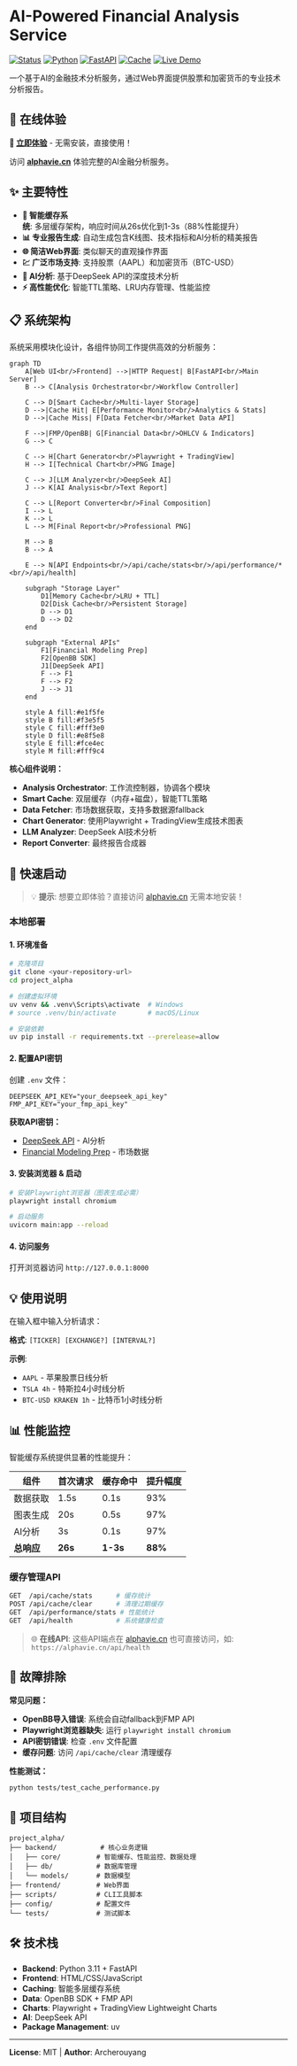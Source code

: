 # AI-Powered Financial Analysis Service

[![Status](https://img.shields.io/badge/Status-Fully%20Functional-brightgreen.svg)](https://github.com/Archerouyang/project_alpha)
[![Python](https://img.shields.io/badge/Python-3.11+-blue.svg)](https://www.python.org/downloads/)
[![FastAPI](https://img.shields.io/badge/FastAPI-Latest-009688.svg)](https://fastapi.tiangolo.com/)
[![Cache](https://img.shields.io/badge/Cache-Smart%20Optimized-orange.svg)](https://github.com/Archerouyang/project_alpha)
[![Live Demo](https://img.shields.io/badge/Live%20Demo-alphavie.cn-blue.svg)](https://alphavie.cn)

一个基于AI的金融技术分析服务，通过Web界面提供股票和加密货币的专业技术分析报告。

## 🌟 在线体验

**🔗 [立即体验](https://alphavie.cn)** - 无需安装，直接使用！

访问 **[alphavie.cn](https://alphavie.cn)** 体验完整的AI金融分析服务。

## ✨ 主要特性

- **🚀 智能缓存系统**: 多层缓存架构，响应时间从26s优化到1-3s（88%性能提升）
- **📊 专业报告生成**: 自动生成包含K线图、技术指标和AI分析的精美报告
- **🌐 简洁Web界面**: 类似聊天的直观操作界面
- **💹 广泛市场支持**: 支持股票（AAPL）和加密货币（BTC-USD）
- **🧠 AI分析**: 基于DeepSeek API的深度技术分析
- **⚡ 高性能优化**: 智能TTL策略、LRU内存管理、性能监控

## 📋 系统架构

系统采用模块化设计，各组件协同工作提供高效的分析服务：

```mermaid
graph TD
    A[Web UI<br/>Frontend] -->|HTTP Request| B[FastAPI<br/>Main Server]
    B --> C[Analysis Orchestrator<br/>Workflow Controller]
    
    C --> D[Smart Cache<br/>Multi-layer Storage]
    D -->|Cache Hit| E[Performance Monitor<br/>Analytics & Stats]
    D -->|Cache Miss| F[Data Fetcher<br/>Market Data API]
    
    F -->|FMP/OpenBB| G[Financial Data<br/>OHLCV & Indicators]
    G --> C
    
    C --> H[Chart Generator<br/>Playwright + TradingView]
    H --> I[Technical Chart<br/>PNG Image]
    
    C --> J[LLM Analyzer<br/>DeepSeek AI]
    J --> K[AI Analysis<br/>Text Report]
    
    C --> L[Report Converter<br/>Final Composition]
    I --> L
    K --> L
    L --> M[Final Report<br/>Professional PNG]
    
    M --> B
    B --> A
    
    E --> N[API Endpoints<br/>/api/cache/stats<br/>/api/performance/*<br/>/api/health]
    
    subgraph "Storage Layer"
        D1[Memory Cache<br/>LRU + TTL]
        D2[Disk Cache<br/>Persistent Storage]
        D --> D1
        D --> D2
    end
    
    subgraph "External APIs"
        F1[Financial Modeling Prep]
        F2[OpenBB SDK]
        J1[DeepSeek API]
        F --> F1
        F --> F2
        J --> J1
    end
    
    style A fill:#e1f5fe
    style B fill:#f3e5f5
    style C fill:#fff3e0
    style D fill:#e8f5e8
    style E fill:#fce4ec
    style M fill:#fff9c4
```

**核心组件说明：**
- **Analysis Orchestrator**: 工作流控制器，协调各个模块
- **Smart Cache**: 双层缓存（内存+磁盘），智能TTL策略
- **Data Fetcher**: 市场数据获取，支持多数据源fallback
- **Chart Generator**: 使用Playwright + TradingView生成技术图表
- **LLM Analyzer**: DeepSeek AI技术分析
- **Report Converter**: 最终报告合成器

## 🚀 快速启动

> 💡 **提示**: 想要立即体验？直接访问 [alphavie.cn](https://alphavie.cn) 无需本地安装！

### 本地部署

#### 1. 环境准备
```bash
# 克隆项目
git clone <your-repository-url>
cd project_alpha

# 创建虚拟环境
uv venv && .venv\Scripts\activate  # Windows
# source .venv/bin/activate        # macOS/Linux

# 安装依赖
uv pip install -r requirements.txt --prerelease=allow
```

#### 2. 配置API密钥
创建 `.env` 文件：
```env
DEEPSEEK_API_KEY="your_deepseek_api_key"
FMP_API_KEY="your_fmp_api_key"
```

**获取API密钥：**
- [DeepSeek API](https://platform.deepseek.com/) - AI分析
- [Financial Modeling Prep](https://financialmodelingprep.com/developer/docs) - 市场数据

#### 3. 安装浏览器 & 启动
```bash
# 安装Playwright浏览器（图表生成必需）
playwright install chromium

# 启动服务
uvicorn main:app --reload
```

#### 4. 访问服务
打开浏览器访问 `http://127.0.0.1:8000`

## 💡 使用说明

在输入框中输入分析请求：

**格式**: `[TICKER] [EXCHANGE?] [INTERVAL?]`

**示例**:
- `AAPL` - 苹果股票日线分析
- `TSLA 4h` - 特斯拉4小时线分析  
- `BTC-USD KRAKEN 1h` - 比特币1小时线分析

## 📊 性能监控

智能缓存系统提供显著的性能提升：

| 组件 | 首次请求 | 缓存命中 | 提升幅度 |
|------|----------|----------|----------|
| 数据获取 | 1.5s | 0.1s | 93% |
| 图表生成 | 20s | 0.5s | 97% |
| AI分析 | 3s | 0.1s | 97% |
| **总响应** | **26s** | **1-3s** | **88%** |

### 缓存管理API
```bash
GET  /api/cache/stats      # 缓存统计
POST /api/cache/clear      # 清理过期缓存  
GET  /api/performance/stats # 性能统计
GET  /api/health           # 系统健康检查
```

> 🌐 **在线API**: 这些API端点在 [alphavie.cn](https://alphavie.cn) 也可直接访问，如: `https://alphavie.cn/api/health`

## 🔧 故障排除

**常见问题：**

- **OpenBB导入错误**: 系统会自动fallback到FMP API
- **Playwright浏览器缺失**: 运行 `playwright install chromium`
- **API密钥错误**: 检查 `.env` 文件配置
- **缓存问题**: 访问 `/api/cache/clear` 清理缓存

**性能测试：**
```bash
python tests/test_cache_performance.py
```

## 📁 项目结构

```
project_alpha/
├── backend/           # 核心业务逻辑
│   ├── core/         # 智能缓存、性能监控、数据处理
│   ├── db/           # 数据库管理
│   └── models/       # 数据模型
├── frontend/         # Web界面
├── scripts/          # CLI工具脚本
├── config/           # 配置文件
└── tests/            # 测试脚本
```

## 🛠️ 技术栈

- **Backend**: Python 3.11 + FastAPI
- **Frontend**: HTML/CSS/JavaScript
- **Caching**: 智能多层缓存系统
- **Data**: OpenBB SDK + FMP API
- **Charts**: Playwright + TradingView Lightweight Charts
- **AI**: DeepSeek API
- **Package Management**: uv

---

**License**: MIT | **Author**: Archerouyang 